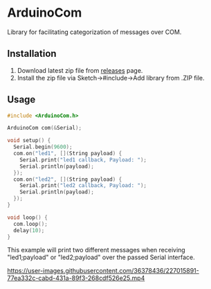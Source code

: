 # ArduinoCom

Library for facilitating categorization of messages over COM.

## Installation

1. Download latest zip file from [releases](https://github.com/JMax45/arduino-com/releases) page.
2. Install the zip file via Sketch->#include->Add library from .ZIP file.

## Usage

```cpp
#include <ArduinoCom.h>

ArduinoCom com(&Serial);

void setup() {
  Serial.begin(9600);
  com.on("led1", [](String payload) {
    Serial.print("led1 callback, Payload: ");
    Serial.println(payload);
  });
  com.on("led2", [](String payload) {
    Serial.print("led2 callback, Payload: ");
    Serial.println(payload);
  });
}

void loop() {
  com.loop();
  delay(10);
}
```

This example will print two different messages when receiving "led1;payload" or "led2;payload" over the passed Serial interface.

https://user-images.githubusercontent.com/36378436/227015891-77ea332c-cabd-431a-89f3-268cdf526e25.mp4

